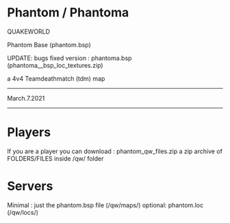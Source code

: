 # Phantom / Phantoma

QUAKEWORLD

Phantom Base (phantom.bsp)

UPDATE: bugs fixed version : phantoma.bsp (phantoma__bsp_loc_textures.zip)

a 4v4 Teamdeathmatch (tdm) map

--------------------------------------------------------

March.7.2021

--------------------------------------------------------

# Players

If you are a player you can download :
phantom_qw_files.zip
a zip archive of FOLDERS/FILES inside /qw/ folder

# Servers

Minimal : just the phantom.bsp file (/qw/maps/)
optional: phantom.loc (/qw/locs/)
